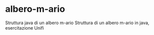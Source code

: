 # albero-m-ario
Struttura java di un albero m-ario
Struttura di un albero m-ario in java, esercitazione Unifi
